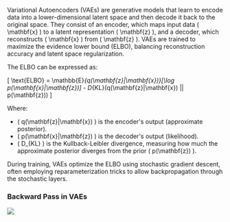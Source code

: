 
Variational Autoencoders (VAEs) are generative models that learn to encode data into a lower-dimensional latent space and then decode it back to the original space. They consist of an encoder, which maps input data \( \mathbf{x} \) to a latent representation \( \mathbf{z} \), and a decoder, which reconstructs \( \mathbf{x} \) from \( \mathbf{z} \). VAEs are trained to maximize the evidence lower bound (ELBO), balancing reconstruction accuracy and latent space regularization.

The ELBO can be expressed as:

\[
\text{ELBO} = \mathbb{E}_{q(\mathbf{z}|\mathbf{x})}[\log p(\mathbf{x}|\mathbf{z})] - D_{KL}(q(\mathbf{z}|\mathbf{x}) || p(\mathbf{z}))
\]

Where:
- \( q(\mathbf{z}|\mathbf{x}) \) is the encoder's output (approximate posterior).
- \( p(\mathbf{x}|\mathbf{z}) \) is the decoder's output (likelihood).
- \( D_{KL} \) is the Kullback-Leibler divergence, measuring how much the approximate posterior diverges from the prior \( p(\mathbf{z}) \).

During training, VAEs optimize the ELBO using stochastic gradient descent, often employing reparameterization tricks to allow backpropagation through the stochastic layers.

### Backward Pass in VAEs

![](https://upload.wikimedia.org/wikipedia/commons/4/4a/VAE_Basic.png)